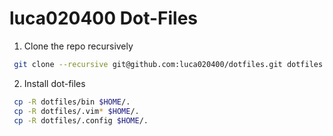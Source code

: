 luca020400 Dot-Files
=====================
 
 1. Clone the repo recursively
 
```bash
 git clone --recursive git@github.com:luca020400/dotfiles.git dotfiles
```

2. Install dot-files

```bash
 cp -R dotfiles/bin $HOME/.
 cp -R dotfiles/.vim* $HOME/.
 cp -R dotfiles/.config $HOME/.
```
